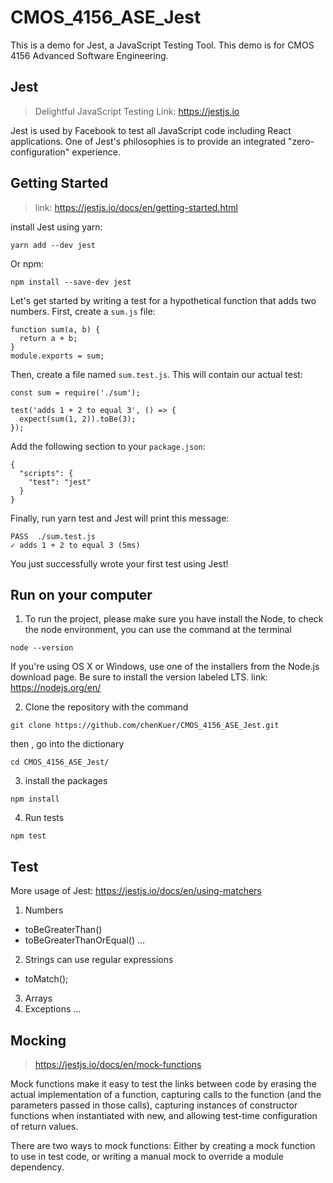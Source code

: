 # CMOS_4156_ASE_Jest
This is a demo for Jest, a JavaScript Testing Tool. This demo is for CMOS 4156 Advanced Software Engineering.

## Jest
> Delightful JavaScript Testing
Link: https://jestjs.io

Jest is used by Facebook to test all JavaScript code including React applications. One of Jest's philosophies is to provide an integrated "zero-configuration" experience.

## Getting Started
> link: https://jestjs.io/docs/en/getting-started.html

install Jest using yarn:
```
yarn add --dev jest
```
Or npm:
```
npm install --save-dev jest
```
Let's get started by writing a test for a hypothetical function that adds two numbers. First, create a ```sum.js``` file:
```
function sum(a, b) {
  return a + b;
}
module.exports = sum;
```
Then, create a file named ```sum.test.js```. This will contain our actual test:
```
const sum = require('./sum');

test('adds 1 + 2 to equal 3', () => {
  expect(sum(1, 2)).toBe(3);
});
```
Add the following section to your ```package.json```:
```
{
  "scripts": {
    "test": "jest"
  }
}
```
Finally, run yarn test and Jest will print this message:
```
PASS  ./sum.test.js
✓ adds 1 + 2 to equal 3 (5ms)
```

You just successfully wrote your first test using Jest!

## Run on your computer

1. To run the project, please make sure you have install the Node, to check the node environment, you can use the command at the terminal
```
node --version
```
If you're using OS X or Windows, use one of the installers from the Node.js download page. Be sure to install the version labeled LTS.
link: https://nodejs.org/en/

2. Clone the repository with the command
```
git clone https://github.com/chenKuer/CMOS_4156_ASE_Jest.git
```
then , go into the dictionary
```
cd CMOS_4156_ASE_Jest/
```

3. install the packages
```
npm install
```
4. Run tests
```
npm test
```

## Test

More usage of Jest: 
https://jestjs.io/docs/en/using-matchers

1. Numbers
- toBeGreaterThan()
- toBeGreaterThanOrEqual()
...
2. Strings
can use regular expressions
- toMatch();

3. Arrays
4. Exceptions
...


## Mocking
> https://jestjs.io/docs/en/mock-functions

Mock functions make it easy to test the links between code by erasing the actual implementation of a function, capturing calls to the function (and the parameters passed in those calls), capturing instances of constructor functions when instantiated with new, and allowing test-time configuration of return values.

There are two ways to mock functions: Either by creating a mock function to use in test code, or writing a manual mock to override a module dependency.
